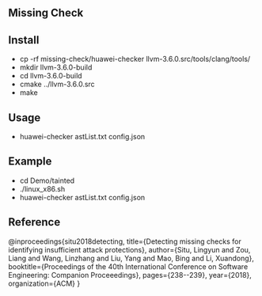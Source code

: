 ## Missing Check


## Install
+ cp -rf missing-check/huawei-checker llvm-3.6.0.src/tools/clang/tools/
+ mkdir llvm-3.6.0-build
+ cd llvm-3.6.0-build
+ cmake ../llvm-3.6.0.src
+ make


## Usage
+ huawei-checker astList.txt config.json


## Example
+ cd Demo/tainted
+ ./linux_x86.sh
+ huawei-checker astList.txt config.json

## Reference
@inproceedings{situ2018detecting,
  title={Detecting missing checks for identifying insufficient attack protections},
  author={Situ, Lingyun and Zou, Liang and Wang, Linzhang and Liu, Yang and Mao, Bing and Li, Xuandong},
  booktitle={Proceedings of the 40th International Conference on Software Engineering: Companion Proceeedings},
  pages={238--239},
  year={2018},
  organization={ACM}
}

